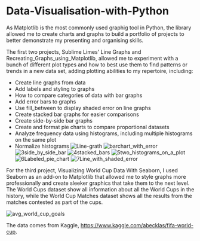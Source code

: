 # Data-Visualisation-with-Python

As Matplotlib is the most commonly used graphig tool in Python, the library allowed me to create charts and graphs to build a portfolio of projects to better demonstrate my presenting and organising skills.

The first two projects, Sublime Limes' Line Graphs and Recreating_Graphs_using_Matplotlib, allowed me to experiment with a bunch of different plot types and how to best use them to find patterns or trends in a new data set, adding plotting abilities to my repertoire, including: 

- Create line graphs from data
- Add labels and styling to graphs
- How to compare categories of data with bar graphs
- Add error bars to graphs
- Use fill_between to display shaded error on line graphs
- Create stacked bar graphs for easier comparisons
- Create side-by-side bar graphs
- Create and format pie charts to compare proportional datasets
- Analyze frequency data using histograms, including multiple histograms on the same plot
- Normalize histograms
![Line-grath](https://user-images.githubusercontent.com/82522372/146219955-39013b02-f3dd-4bef-ba69-9e93441c169b.png)
![barchart_with_error](https://user-images.githubusercontent.com/82522372/146222972-98a5cd85-c3a3-4797-ad7a-a46c4274d160.png)
![3side_by_side_bar](https://user-images.githubusercontent.com/82522372/146223401-dadbf238-d32a-49d7-9408-45830ac4c60c.png)
![4stacked_bars](https://user-images.githubusercontent.com/82522372/146223467-b23f7c69-fb33-496a-8ec0-a5b80d6df44c.png)
![5two_histograms_on_a_plot](https://user-images.githubusercontent.com/82522372/146225078-bb0ddcc1-4639-49ae-94e3-51333baabd1b.png)
![6Labeled_pie_chart](https://user-images.githubusercontent.com/82522372/146223812-23d916ca-7e83-4aa9-aa06-402ca6e1ecd2.png)
![7Line_with_shaded_error](https://user-images.githubusercontent.com/82522372/146223838-2c198e1e-b4b7-42e4-b7ac-1b7a8bd1c2f3.png)

For the third project, Visualizing World Cup Data With Seaborn, I used Seaborn as an add-on to Matplotlib that allowed me to style graphs more professionally and create sleeker graphics that take them to the next level. The World Cups dataset show all information about all the World Cups in the history, while the World Cup Matches dataset shows all the results from the matches contested as part of the cups.

![avg_world_cup_goals](https://user-images.githubusercontent.com/82522372/146227849-8c269cfb-0815-4262-ba93-cf396caab54f.png)

The data comes from Kaggle, https://www.kaggle.com/abecklas/fifa-world-cup.


